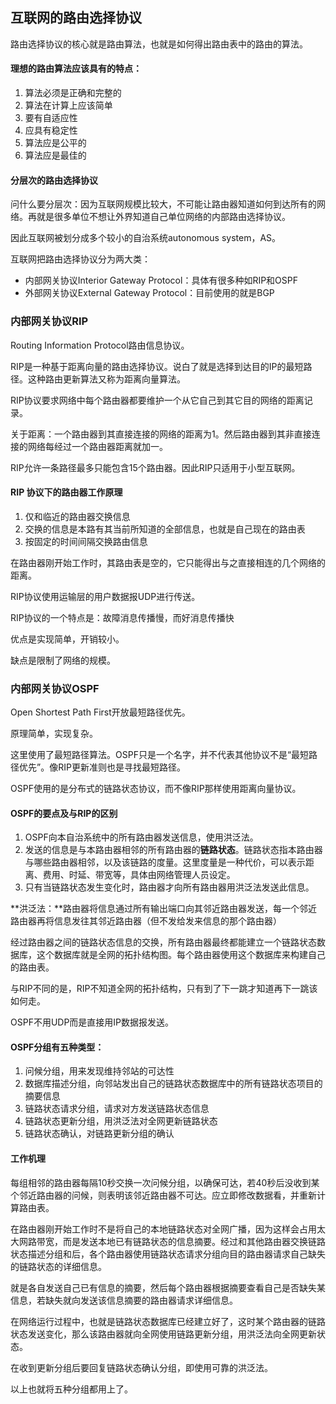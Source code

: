 ## 互联网的路由选择协议

路由选择协议的核心就是路由算法，也就是如何得出路由表中的路由的算法。

#### 理想的路由算法应该具有的特点：

1. 算法必须是正确和完整的
2. 算法在计算上应该简单
3. 要有自适应性
4. 应具有稳定性
5. 算法应是公平的
6. 算法应是最佳的

#### 分层次的路由选择协议

问什么要分层次：因为互联网规模比较大，不可能让路由器知道如何到达所有的网络。再就是很多单位不想让外界知道自己单位网络的内部路由选择协议。

因此互联网被划分成多个较小的自治系统autonomous system，AS。

互联网把路由选择协议分为两大类：

- 内部网关协议Interior Gateway Protocol：具体有很多种如RIP和OSPF
- 外部网关协议External Gateway Protocol：目前使用的就是BGP

### 内部网关协议RIP

Routing Information Protocol路由信息协议。

RIP是一种基于距离向量的路由选择协议。说白了就是选择到达目的IP的最短路径。这种路由更新算法又称为距离向量算法。

RIP协议要求网络中每个路由器都要维护一个从它自己到其它目的网络的距离记录。

关于距离：一个路由器到其直接连接的网络的距离为1。然后路由器到其非直接连接的网络每经过一个路由器距离就加一。

RIP允许一条路径最多只能包含15个路由器。因此RIP只适用于小型互联网。

#### RIP 协议下的路由器工作原理

1. 仅和临近的路由器交换信息
2. 交换的信息是本路有其当前所知道的全部信息，也就是自己现在的路由表
3. 按固定的时间间隔交换路由信息

在路由器刚开始工作时，其路由表是空的，它只能得出与之直接相连的几个网络的距离。



RIP协议使用运输层的用户数据报UDP进行传送。

RIP协议的一个特点是：故障消息传播慢，而好消息传播快

优点是实现简单，开销较小。

缺点是限制了网络的规模。

### 内部网关协议OSPF

Open Shortest Path First开放最短路径优先。

原理简单，实现复杂。

这里使用了最短路径算法。OSPF只是一个名字，并不代表其他协议不是“最短路径优先”。像RIP更新准则也是寻找最短路径。

OSPF使用的是分布式的链路状态协议，而不像RIP那样使用距离向量协议。

#### OSPF的要点及与RIP的区别

1. OSPF向本自治系统中的所有路由器发送信息，使用洪泛法。
2. 发送的信息是与本路由器相邻的所有路由器的**链路状态**。链路状态指本路由器与哪些路由器相邻，以及该链路的度量。这里度量是一种代价，可以表示距离、费用、时延、带宽等，具体由网络管理人员设定。
3. 只有当链路状态发生变化时，路由器才向所有路由器用洪泛法发送此信息。

**洪泛法：**路由器将信息通过所有输出端口向其邻近路由器发送，每一个邻近路由器再将信息发往其邻近路由器（但不发给发来信息的那个路由器）

经过路由器之间的链路状态信息的交换，所有路由器最终都能建立一个链路状态数据库，这个数据库就是全网的拓扑结构图。每个路由器使用这个数据库来构建自己的路由表。

与RIP不同的是，RIP不知道全网的拓扑结构，只有到了下一跳才知道再下一跳该如何走。

OSPF不用UDP而是直接用IP数据报发送。

#### OSPF分组有五种类型：

1. 问候分组，用来发现维持邻站的可达性
2. 数据库描述分组，向邻站发出自己的链路状态数据库中的所有链路状态项目的摘要信息
3. 链路状态请求分组，请求对方发送链路状态信息
4. 链路状态更新分组，用洪泛法对全网更新链路状态
5. 链路状态确认，对链路更新分组的确认

#### 工作机理

每组相邻的路由器每隔10秒交换一次问候分组，以确保可达，若40秒后没收到某个邻近路由器的问候，则表明该邻近路由器不可达。应立即修改数据看，并重新计算路由表。

在路由器刚开始工作时不是将自己的本地链路状态对全网广播，因为这样会占用太大网路带宽，而是发送本地已有链路状态的信息摘要。经过和其他路由器交换链路状态描述分组和后，各个路由器使用链路状态请求分组向目的路由器请求自己缺失的链路状态的详细信息。

就是各自发送自己已有信息的摘要，然后每个路由器根据摘要查看自己是否缺失某信息，若缺失就向发送该信息摘要的路由器请求详细信息。

在网络运行过程中，也就是链路状态数据库已经建立好了，这时某个路由器的链路状态发送变化，那么该路由器就向全网使用链路更新分组，用洪泛法向全网更新状态。

在收到更新分组后要回复链路状态确认分组，即使用可靠的洪泛法。

以上也就将五种分组都用上了。

